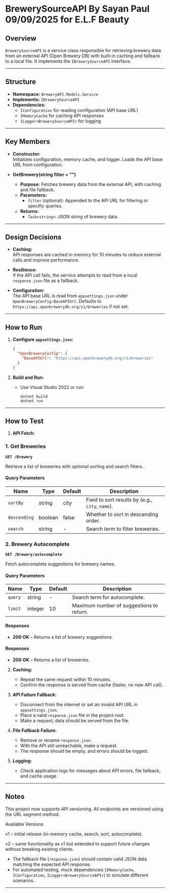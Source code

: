 # BrewerySourceAPI By Sayan Paul 09/09/2025 for E.L.F Beauty

## Overview

`BrewerySourceAPI` is a service class responsible for retrieving brewery data from an external API (Open Brewery DB) with built-in caching and fallback to a local file. It implements the `IBrewerySourceAPI` interface.

---

## Structure

- **Namespace:** `BreweryAPI.Models.Service`
- **Implements:** `IBrewerySourceAPI`
- **Dependencies:**
  - `IConfiguration` for reading configuration (API base URL)
  - `IMemoryCache` for caching API responses
  - `ILogger<BrewerySourceAPI>` for logging

---

## Key Members

- **Constructor:**  
  Initializes configuration, memory cache, and logger. Loads the API base URL from configuration.

- **GetBrewery(string filter = "")**  
  - **Purpose:** Fetches brewery data from the external API, with caching and file fallback.
  - **Parameters:**  
    - `filter` (optional): Appended to the API URL for filtering or specific queries.
  - **Returns:**  
    - `Task<string>`: JSON string of brewery data.

---

## Design Decisions

- **Caching:**  
  API responses are cached in memory for 10 minutes to reduce external calls and improve performance.

- **Resilience:**  
  If the API call fails, the service attempts to read from a local `response.json` file as a fallback.

- **Configuration:**  
  The API base URL is read from `appsettings.json` under `OpenBreweryConfig:BaseAPIUrl`. Defaults to `https://api.openbrewerydb.org/v1/breweries` if not set.

---

## How to Run

1. **Configure `appsettings.json`:**
    ```json
    {
      "OpenBreweryConfig": {
        "BaseAPIUrl": "https://api.openbrewerydb.org/v1/breweries"
      }
    }
    ```

2. **Build and Run:**
    - Use Visual Studio 2022 or run:
      ```
      dotnet build
      dotnet run
      ```

---

## How to Test

1. **API Fetch:**
 ### 1. Get Breweries
**`GET /Brewery`**

Retrieve a list of breweries with optional sorting and search filters.

#### Query Parameters
| Name         | Type    | Default | Description |
|--------------|---------|---------|-------------|
| `sortBy`     | string  | city    | Field to sort results by (e.g., `city`, `name`). |
| `descending` | boolean | false   | Whether to sort in descending order. |
| `search`     | string  | -       | Search term to filter breweries. |


### 2. Brewery Autocomplete
**`GET /Brewery/autocomplete`**

Fetch autocomplete suggestions for brewery names.

#### Query Parameters
| Name    | Type    | Default | Description |
|---------|---------|---------|-------------|
| `query` | string  | -       | Search term for autocomplete. |
| `limit` | integer | 10      | Maximum number of suggestions to return. |

#### Responses
- **200 OK** – Returns a list of brewery suggestions. 

#### Responses
- **200 OK** – Returns a list of breweries.  

2. **Caching:**
   - Repeat the same request within 10 minutes.
   - Confirm the response is served from cache (faster, no new API call).

3. **API Failure Fallback:**
   - Disconnect from the internet or set an invalid API URL in `appsettings.json`.
   - Place a valid `response.json` file in the project root.
   - Make a request; data should be served from the file.

4. **File Fallback Failure:**
   - Remove or rename `response.json`.
   - With the API still unreachable, make a request.
   - The response should be empty, and errors should be logged.

5. **Logging:**
   - Check application logs for messages about API errors, file fallback, and cache usage.

---

## Notes

This project now supports API versioning. All endpoints are versioned using the URL segment method.

Available Versions

v1 – initial release (in-memory cache, search, sort, autocomplete).

v2 – same functionality as v1 but extended to support future changes without breaking existing clients.

- The fallback file (`response.json`) should contain valid JSON data matching the expected API response.
- For automated testing, mock dependencies (`IMemoryCache`, `IConfiguration`, `ILogger<BrewerySourceAPI>`) to simulate different scenarios.

---
